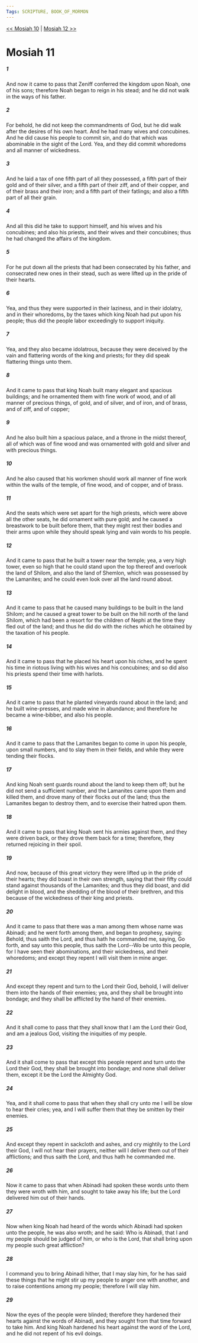 ```yaml
---
Tags: SCRIPTURE, BOOK_OF_MORMON
---
```


[<< Mosiah 10](BOOK_OF_MORMON/08_Mosiah/Mosiah_10.md) | [Mosiah 12 >>](BOOK_OF_MORMON/08_Mosiah/Mosiah_12.md)

# Mosiah 11

##### 1
 And now it came to pass that Zeniff conferred the kingdom upon Noah, one of his sons; therefore Noah began to reign in his stead; and he did not walk in the ways of his father.
##### 2
 For behold, he did not keep the commandments of God, but he did walk after the desires of his own heart. And he had many wives and concubines. And he did cause his people to commit sin, and do that which was abominable in the sight of the Lord. Yea, and they did commit whoredoms and all manner of wickedness.
##### 3
 And he laid a tax of one fifth part of all they possessed, a fifth part of their gold and of their silver, and a fifth part of their ziff, and of their copper, and of their brass and their iron; and a fifth part of their fatlings; and also a fifth part of all their grain.
##### 4
 And all this did he take to support himself, and his wives and his concubines; and also his priests, and their wives and their concubines; thus he had changed the affairs of the kingdom.
##### 5
 For he put down all the priests that had been consecrated by his father, and consecrated new ones in their stead, such as were lifted up in the pride of their hearts.
##### 6
 Yea, and thus they were supported in their laziness, and in their idolatry, and in their whoredoms, by the taxes which king Noah had put upon his people; thus did the people labor exceedingly to support iniquity.
##### 7
 Yea, and they also became idolatrous, because they were deceived by the vain and flattering words of the king and priests; for they did speak flattering things unto them.
##### 8
 And it came to pass that king Noah built many elegant and spacious buildings; and he ornamented them with fine work of wood, and of all manner of precious things, of gold, and of silver, and of iron, and of brass, and of ziff, and of copper;
##### 9
 And he also built him a spacious palace, and a throne in the midst thereof, all of which was of fine wood and was ornamented with gold and silver and with precious things.
##### 10
 And he also caused that his workmen should work all manner of fine work within the walls of the temple, of fine wood, and of copper, and of brass.
##### 11
 And the seats which were set apart for the high priests, which were above all the other seats, he did ornament with pure gold; and he caused a breastwork to be built before them, that they might rest their bodies and their arms upon while they should speak lying and vain words to his people.
##### 12
 And it came to pass that he built a tower near the temple; yea, a very high tower, even so high that he could stand upon the top thereof and overlook the land of Shilom, and also the land of Shemlon, which was possessed by the Lamanites; and he could even look over all the land round about.
##### 13
 And it came to pass that he caused many buildings to be built in the land Shilom; and he caused a great tower to be built on the hill north of the land Shilom, which had been a resort for the children of Nephi at the time they fled out of the land; and thus he did do with the riches which he obtained by the taxation of his people.
##### 14
 And it came to pass that he placed his heart upon his riches, and he spent his time in riotous living with his wives and his concubines; and so did also his priests spend their time with harlots.
##### 15
 And it came to pass that he planted vineyards round about in the land; and he built wine-presses, and made wine in abundance; and therefore he became a wine-bibber, and also his people.
##### 16
 And it came to pass that the Lamanites began to come in upon his people, upon small numbers, and to slay them in their fields, and while they were tending their flocks.
##### 17
 And king Noah sent guards round about the land to keep them off; but he did not send a sufficient number, and the Lamanites came upon them and killed them, and drove many of their flocks out of the land; thus the Lamanites began to destroy them, and to exercise their hatred upon them.
##### 18
 And it came to pass that king Noah sent his armies against them, and they were driven back, or they drove them back for a time; therefore, they returned rejoicing in their spoil.
##### 19
 And now, because of this great victory they were lifted up in the pride of their hearts; they did boast in their own strength, saying that their fifty could stand against thousands of the Lamanites; and thus they did boast, and did delight in blood, and the shedding of the blood of their brethren, and this because of the wickedness of their king and priests.
##### 20
 And it came to pass that there was a man among them whose name was Abinadi; and he went forth among them, and began to prophesy, saying: Behold, thus saith the Lord, and thus hath he commanded me, saying, Go forth, and say unto this people, thus saith the Lord--Wo be unto this people, for I have seen their abominations, and their wickedness, and their whoredoms; and except they repent I will visit them in mine anger.
##### 21
 And except they repent and turn to the Lord their God, behold, I will deliver them into the hands of their enemies; yea, and they shall be brought into bondage; and they shall be afflicted by the hand of their enemies.
##### 22
 And it shall come to pass that they shall know that I am the Lord their God, and am a jealous God, visiting the iniquities of my people.
##### 23
 And it shall come to pass that except this people repent and turn unto the Lord their God, they shall be brought into bondage; and none shall deliver them, except it be the Lord the Almighty God.
##### 24
 Yea, and it shall come to pass that when they shall cry unto me I will be slow to hear their cries; yea, and I will suffer them that they be smitten by their enemies.
##### 25
 And except they repent in sackcloth and ashes, and cry mightily to the Lord their God, I will not hear their prayers, neither will I deliver them out of their afflictions; and thus saith the Lord, and thus hath he commanded me.
##### 26
 Now it came to pass that when Abinadi had spoken these words unto them they were wroth with him, and sought to take away his life; but the Lord delivered him out of their hands.
##### 27
 Now when king Noah had heard of the words which Abinadi had spoken unto the people, he was also wroth; and he said: Who is Abinadi, that I and my people should be judged of him, or who is the Lord, that shall bring upon my people such great affliction?
##### 28
 I command you to bring Abinadi hither, that I may slay him, for he has said these things that he might stir up my people to anger one with another, and to raise contentions among my people; therefore I will slay him.
##### 29
 Now the eyes of the people were blinded; therefore they hardened their hearts against the words of Abinadi, and they sought from that time forward to take him. And king Noah hardened his heart against the word of the Lord, and he did not repent of his evil doings.
